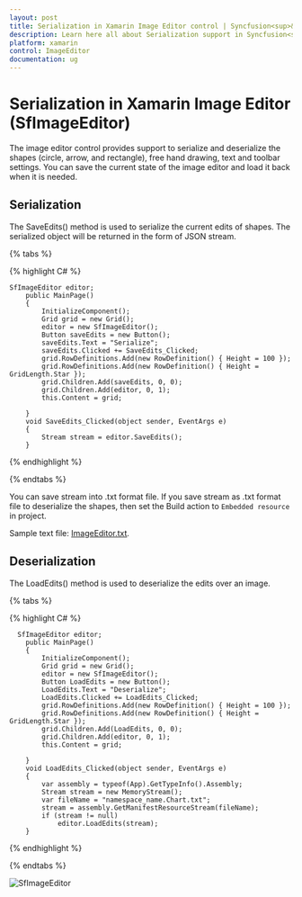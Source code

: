 ```yaml
---
layout: post
title: Serialization in Xamarin Image Editor control | Syncfusion<sup>&reg;</sup>
description: Learn here all about Serialization support in Syncfusion<sup>&reg;</sup> Xamarin Image Editor (SfImageEditor) control and more.
platform: xamarin
control: ImageEditor
documentation: ug
---
```


# Serialization in Xamarin Image Editor (SfImageEditor)

The image editor control provides support to serialize and deserialize the shapes (circle, arrow, and rectangle), free hand drawing, text and toolbar settings. You can save the current state of the image editor and load it back when it is needed.

## Serialization

The SaveEdits() method is used to serialize the current edits of shapes. The serialized object will be returned in the form of JSON stream.

{% tabs %}

{% highlight C# %}
    
	SfImageEditor editor;
        public MainPage()
        {
            InitializeComponent();
            Grid grid = new Grid();
            editor = new SfImageEditor();
            Button saveEdits = new Button();
            saveEdits.Text = "Serialize";
            saveEdits.Clicked += SaveEdits_Clicked;
            grid.RowDefinitions.Add(new RowDefinition() { Height = 100 });
            grid.RowDefinitions.Add(new RowDefinition() { Height = GridLength.Star });
            grid.Children.Add(saveEdits, 0, 0);
            grid.Children.Add(editor, 0, 1);
            this.Content = grid;

        }
        void SaveEdits_Clicked(object sender, EventArgs e)
        {
            Stream stream = editor.SaveEdits();
        }
    
	
{% endhighlight %}

{% endtabs %}

You can save stream into .txt format file. If you save stream as .txt format file to deserialize the shapes, then set the Build action to `Embedded resource` in project.

Sample text file: [ImageEditor.txt](https://s3.amazonaws.com/files2.syncfusion.com/dtsupport/directtrac/general/txt/Chart677841499.txt?AWSAccessKeyId=AKIAWH6GYCX3TZ4I4YVB&Expires=1695709055&Signature=9L6xHfsas4aolVJk5ps3IkVEdBk%3D).

## Deserialization

The LoadEdits() method is used to deserialize the edits over an image.

{% tabs %}

{% highlight C# %}
       
	  SfImageEditor editor;
        public MainPage()
        {
            InitializeComponent();
            Grid grid = new Grid();
            editor = new SfImageEditor();
            Button LoadEdits = new Button();
            LoadEdits.Text = "Deserialize";
            LoadEdits.Clicked += LoadEdits_Clicked;
            grid.RowDefinitions.Add(new RowDefinition() { Height = 100 });
            grid.RowDefinitions.Add(new RowDefinition() { Height = GridLength.Star });
            grid.Children.Add(LoadEdits, 0, 0);
            grid.Children.Add(editor, 0, 1);
            this.Content = grid;

        }
        void LoadEdits_Clicked(object sender, EventArgs e)
        {
            var assembly = typeof(App).GetTypeInfo().Assembly;
            Stream stream = new MemoryStream();
            var fileName = "namespace_name.Chart.txt";
            stream = assembly.GetManifestResourceStream(fileName);
            if (stream != null)
                editor.LoadEdits(stream);
        }


{% endhighlight %}

{% endtabs %}

![SfImageEditor](ImageEditor_images/Serialization.png)
